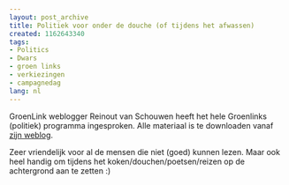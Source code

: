 ```yaml
---
layout: post_archive
title: Politiek voor onder de douche (of tijdens het afwassen)
created: 1162643340
tags:
- Politics
- Dwars
- groen links
- verkiezingen
- campagnedag
lang: nl
---
```

GroenLink weblogger Reinout van Schouwen heeft het hele Groenlinks (politiek) programma ingesproken. Alle materiaal is te downloaden vanaf [zijn weblog](http://vanschouwen.system-x.org/?p=88).

Zeer vriendelijk voor al de mensen die niet (goed) kunnen lezen. Maar ook heel handig om tijdens het koken/douchen/poetsen/reizen op de achtergrond aan te zetten :)
